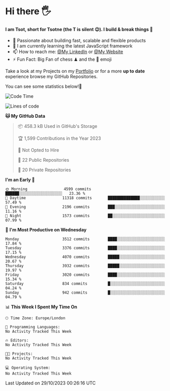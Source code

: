 # Hi there :raised_hand_with_fingers_splayed:
#### I am Tsot, short for Tsotne (the T is silent :wink:). I build & break things :space_invader:
- :telescope: Passionate about building fast, scalable and flexible products
- :seedling: I am currently learning the latest JavaScript framework 
- :mailbox: How to reach me: [@My LinkedIn](https://www.linkedin.com/in/tsotne-gvadzabia/) or [@My Website](https://tsotne.co.uk/contact)
- :zap: Fun Fact: Big Fan of chess ♟ and the 👾 emoji

Take a look at my Projects on my [Portfolio](https://tsotne.co.uk/) or for a more **up to date** experience browse my GitHub Repositories.

You can see some statistics below!:space_invader:
<!--START_SECTION:waka-->
![Code Time](http://img.shields.io/badge/Code%20Time-761%20hrs%202%20mins-blue)

![Lines of code](https://img.shields.io/badge/From%20Hello%20World%20I%27ve%20Written-8.0%20million%20lines%20of%20code-blue)

**🐱 My GitHub Data** 

> 📦 458.3 kB Used in GitHub's Storage 
 > 
> 🏆 1,599 Contributions in the Year 2023
 > 
> 🚫 Not Opted to Hire
 > 
> 📜 22 Public Repositories 
 > 
> 🔑 20 Private Repositories 
 > 
**I'm an Early 🐤** 

```text
🌞 Morning                4599 commits        ██████░░░░░░░░░░░░░░░░░░░   23.36 % 
🌆 Daytime                11318 commits       ██████████████░░░░░░░░░░░   57.49 % 
🌃 Evening                2196 commits        ███░░░░░░░░░░░░░░░░░░░░░░   11.16 % 
🌙 Night                  1573 commits        ██░░░░░░░░░░░░░░░░░░░░░░░   07.99 % 
```
📅 **I'm Most Productive on Wednesday** 

```text
Monday                   3512 commits        ████░░░░░░░░░░░░░░░░░░░░░   17.84 % 
Tuesday                  3376 commits        ████░░░░░░░░░░░░░░░░░░░░░   17.15 % 
Wednesday                4070 commits        █████░░░░░░░░░░░░░░░░░░░░   20.67 % 
Thursday                 3932 commits        █████░░░░░░░░░░░░░░░░░░░░   19.97 % 
Friday                   3020 commits        ████░░░░░░░░░░░░░░░░░░░░░   15.34 % 
Saturday                 834 commits         █░░░░░░░░░░░░░░░░░░░░░░░░   04.24 % 
Sunday                   942 commits         █░░░░░░░░░░░░░░░░░░░░░░░░   04.79 % 
```


📊 **This Week I Spent My Time On** 

```text
🕑︎ Time Zone: Europe/London

💬 Programming Languages: 
No Activity Tracked This Week

🔥 Editors: 
No Activity Tracked This Week

🐱‍💻 Projects: 
No Activity Tracked This Week

💻 Operating System: 
No Activity Tracked This Week
```


 Last Updated on 29/10/2023 00:26:16 UTC
<!--END_SECTION:waka-->
